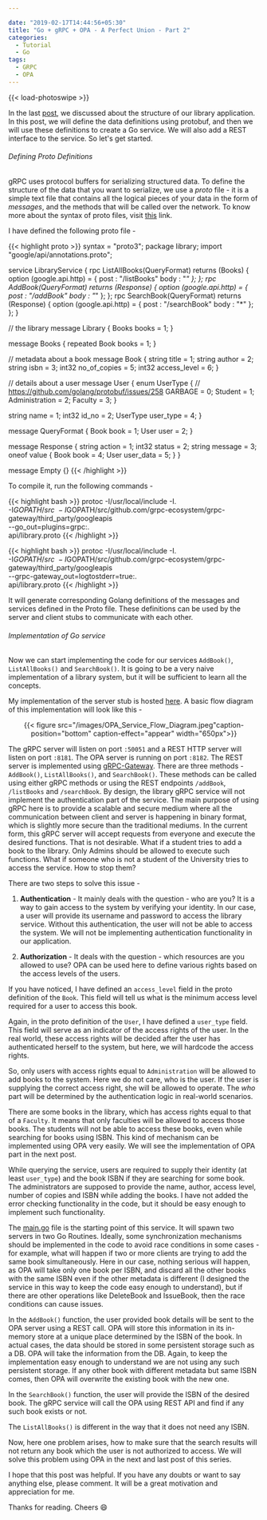 ```yaml
---

date: "2019-02-17T14:44:56+05:30"
title: "Go + gRPC + OPA - A Perfect Union - Part 2"
categories:
  - Tutorial
  - Go
tags:
  - GRPC
  - OPA
---
```


{{< load-photoswipe >}}

In the last [post](/posts/2019/02/go-grpc-opa-a-perfect-union-part-1/), we discussed about the structure of our library
application. In this post, we will define the data definitions using protobuf, and then we will use these definitions to
create a Go service. We will also add a REST interface to the service. So let's get started.

<h6>Defining Proto Definitions</h6>

gRPC uses protocol buffers for serializing structured data. To define the structure of the data that you want to serialize, we use a *proto* file - it is a simple text file that contains all the logical pieces of your data in the form of *messages*, and the methods that will be called over the network. To know more about the syntax of proto files, visit [this](https://grpc.io/docs/guides/) link.

I have defined the following proto file -

{{< highlight proto >}}
syntax = "proto3";
package library;
import "google/api/annotations.proto";

service LibraryService {
  rpc ListAllBooks(QueryFormat) returns (Books) {
    option (google.api.http) = {
      post : "/listBooks"
      body : "*"
    };
  };
  rpc AddBook(QueryFormat) returns (Response) {
    option (google.api.http) = {
      post : "/addBook"
      body : "*"
    };
  };
  rpc SearchBook(QueryFormat) returns (Response) {
    option (google.api.http) = {
      post : "/searchBook"
      body : "*"
    };
  };
}

// the library
message Library { Books books = 1; }

message Books { repeated Book books = 1; }

// metadata about a book
message Book {
  string title = 1;
  string author = 2;
  string isbn = 3;
  int32 no_of_copies = 5;
  int32 access_level = 6;
}

// details about a user
message User {
  enum UserType {
    // https://github.com/golang/protobuf/issues/258
    GARBAGE = 0;
    Student = 1;
    Administration = 2;
    Faculty = 3;
  }

  string name = 1;
  int32 id_no = 2;
  UserType user_type = 4;
}

message QueryFormat {
  Book book = 1;
  User user = 2;
}

message Response {
  string action = 1;
  int32 status = 2;
  string message = 3;
  oneof value {
    Book book = 4;
    User user_data = 5;
  }
}

message Empty {}
{{< /highlight >}}

To compile it, run the following commands -

{{< highlight bash >}}
protoc -I/usr/local/include -I. \
-I$GOPATH/src \
-I$GOPATH/src/github.com/grpc-ecosystem/grpc-gateway/third_party/googleapis \
--go_out=plugins=grpc:. \
api/library.proto
{{< /highlight >}}

{{< highlight bash >}}
protoc -I/usr/local/include -I. \
  -I$GOPATH/src \
  -I$GOPATH/src/github.com/grpc-ecosystem/grpc-gateway/third_party/googleapis \
  --grpc-gateway_out=logtostderr=true:. \
  api/library.proto
{{< /highlight >}}

It will generate corresponding Golang definitions of the messages and services defined in the Proto file. These
definitions can be used by the server and client stubs to communicate with each other.

<h6>Implementation of Go service</h6>

Now we can start implementing the code for our services `AddBook()`, `ListAllBooks()` and `SearchBook()`. It is going to
be a very naive implementation of a library system, but it will be sufficient to learn all the concepts.

My implementation of the server stub is hosted
[here](https://github.com/yashhere/go-library-service/blob/master/pkg/librarylib/server.go). A basic flow diagram of
this implementation will look like this -

<center>{{< figure src="/images/OPA_Service_Flow_Diagram.jpeg"caption-position="bottom"  caption-effect="appear" width="650px">}}</center>

The gRPC server will listen on port `:50051` and a REST HTTP server will listen on port `:8181`. The OPA server is
running on port `:8182`. The REST server is
implemented using [gRPC-Gateway](https://github.com/grpc-ecosystem/grpc-gateway). There are three methods - `AddBook()`,
`ListAllBooks()`, and `SearchBook()`. These methods can be called using either gRPC methods or using the REST endpoints
`/addBook`, `/listBooks` and `/searchBook`. By design, the library gRPC service will not implement the authentication
part of the service. The main purpose of using gRPC here is to provide a scalable and secure medium where all the
communication between client and server is happening in binary format, which is slightly more secure than the
traditional mediums. In the current form, this gRPC server will accept requests from everyone and execute the desired
functions. That is not desirable. What if a student tries to add a book to the library. Only Admins should be allowed to
execute such functions. What if someone who is not a student of the University tries to access the service. How to stop
them?

There are two steps to solve this issue -

1. **Authentication** - It mainly deals with the question - who are you? It is a way to gain access to the system by verifying your identity. In our case, a user will provide its username and password to access the library service.
   Without this authentication, the user will not be able to access the system. We will not be implementing authentication
   functionality in our application.

2. **Authorization** - It deals with the question - which resources are you allowed to use? OPA can be used here to
   define various rights based on the access levels of the users.

If you have noticed, I have defined an `access_level` field in the proto definition of the `Book`. This field will tell
us what is the minimum access level required for a user to access this book.

Again, in the proto definition of the `User`, I have defined a `user_type` field. This field will serve as an indicator of
the access rights of the user. In the real world, these access rights will be decided after the user has authenticated
herself to
the system, but here, we will hardcode the access rights.

So, only users with access rights equal to `Administration` will be allowed to add books to the system. Here we do not
care, who is the user. If the user is supplying the correct access right, she will be allowed to operate.
The *who* part will be determined by the authentication logic in real-world scenarios.

There are some books in the library, which has access rights equal to that of a `Faculty`. It means that only faculties
will be allowed to access those books. The students will not be able to access these books, even while searching for
books using ISBN. This kind of mechanism can be implemented using OPA very easily. We will see the implementation of OPA
part in the next post.

While querying the service, users are required to supply their identity (at least `user_type`) and the book ISBN if
they are searching for some book. The administrators are supposed to provide the name, author, access level, number of copies
and ISBN while adding the books. I have not added the error checking functionality in the code, but it should be
easy enough to implement such functionality.

The [main.go](https://github.com/yashhere/go-library-service/blob/master/cmd/main.go) file is the starting point of this service. It will spawn two servers in two Go Routines. Ideally, some synchronization mechanisms should be implemented in the code to avoid race conditions in some cases - for example, what will happen if two or more clients are trying to add the same book simultaneously. Here in our case, nothing serious
will happen, as OPA will take only one book per ISBN, and discard all the other books with the same ISBN even if the other
metadata is different (I designed the service in this way to keep the code easy enough to understand), but if there are
other operations like DeleteBook and IssueBook, then the race conditions can cause issues.

In the `AddBook()` function, the user provided book details will be sent to the OPA server using a REST call. OPA will
store this information in its in-memory store at a unique place determined by the ISBN of the book. In actual cases, the data should be stored in some persistent
storage such as a DB. OPA will take the information from the DB. Again, to keep the implementation easy enough to
understand we are not using any such persistent storage. If any other book with different metadata but same ISBN comes,
then OPA will overwrite the existing book with the new one.

In the `SearchBook()` function, the user will provide the ISBN of the desired book. The gRPC service will call
the OPA using REST API and find if any such book exists or not.

The `ListAllBooks()` is different in the way that it does not need any ISBN.

Now, here one problem arises, how to make sure that the search results will not return any book which the user is not
authorized to access. We will solve this problem using OPA in the next and last post of this series.

I hope that this post was helpful. If you have any doubts or want to say anything else, please comment. It will be a great
motivation and appreciation for me.

Thanks for reading. Cheers :smile: